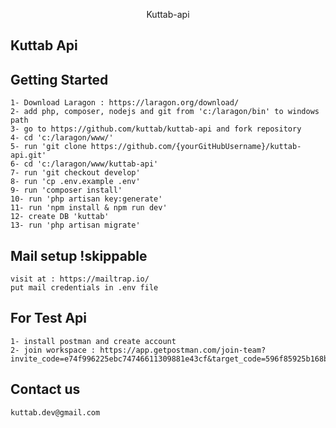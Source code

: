 <p align="center">Kuttab-api</p>

## Kuttab Api


## Getting Started
```
1- Download Laragon : https://laragon.org/download/
2- add php, composer, nodejs and git from 'c:/laragon/bin' to windows path
3- go to https://github.com/kuttab/kuttab-api and fork repository
4- cd 'c:/laragon/www/' 
5- run 'git clone https://github.com/{yourGitHubUsername}/kuttab-api.git'
6- cd 'c:/laragon/www/kuttab-api' 
7- run 'git checkout develop'
8- run 'cp .env.example .env'
9- run 'composer install'
10- run 'php artisan key:generate'
11- run 'npm install & npm run dev'
12- create DB 'kuttab'
13- run 'php artisan migrate'
```

## Mail setup !skippable
```
visit at : https://mailtrap.io/
put mail credentials in .env file
```

## For Test Api
```
1- install postman and create account
2- join workspace : https://app.getpostman.com/join-team?invite_code=e74f996225ebc74746611309881e43cf&target_code=596f85925b168bea90dc539b3eb46bcd
```

## Contact us
```
kuttab.dev@gmail.com
```
